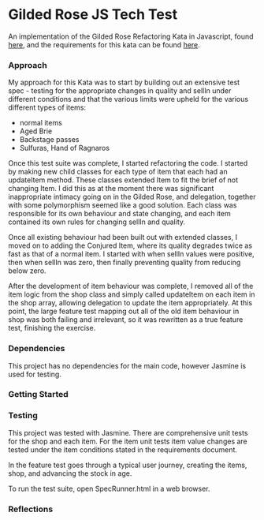 # Gilded Rose JS Tech Test

An implementation of the Gilded Rose Refactoring Kata in Javascript, found [here](https://github.com/emilybache/GildedRose-Refactoring-Kata), and the requirements for this kata can be found [here](../blob/master/GildedRoseRequirements.txt).

### Approach

My approach for this Kata was to start by building out an extensive test spec - testing for the appropriate changes in quality and sellIn under different conditions and that the various limits were upheld for the various different types of items:

- normal items
- Aged Brie
- Backstage passes
- Sulfuras, Hand of Ragnaros

Once this test suite was complete, I started refactoring the code. I started by making new child classes for each type of item that each had an updateItem method. These classes extended Item to fit the brief of not changing Item. I did this as at the moment there was significant inappropriate intimacy going on in the Gilded Rose, and delegation, together with some polymorphism seemed like a good solution. Each class was responsible for its own behaviour and state changing, and each item contained its own rules for changing sellIn and quality.

Once all existing behaviour had been built out with extended classes, I moved on to adding the Conjured Item, where its quality degrades twice as fast as that of a normal item. I started with when sellIn values were positive, then when sellIn was zero, then finally preventing quality from reducing below zero.

After the development of item behaviour was complete, I removed all of the item logic from the shop class and simply called updateItem on each item in the shop array, allowing delegation to update the item appropriately. At this point, the large feature test mapping out all of the old item behaviour in shop was both failing and irrelevant, so it was rewritten as a true feature test, finishing the exercise.

### Dependencies

This project has no dependencies for the main code, however Jasmine is used for testing.

### Getting Started



### Testing

This project was tested with Jasmine. There are comprehensive unit tests for the shop and each item. For the item unit tests item value changes are tested under the item conditions stated in the requirements document.

In the feature test goes through a typical user journey, creating the items, shop, and advancing the stock in age.

To run the test suite, open SpecRunner.html in a web browser.

### Reflections
